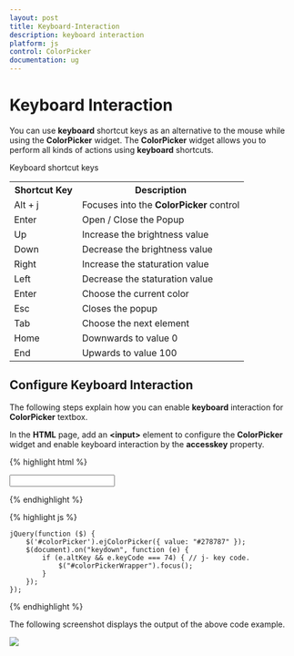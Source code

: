 ```yaml
---
layout: post
title: Keyboard-Interaction
description: keyboard interaction
platform: js
control: ColorPicker
documentation: ug
---
```


# Keyboard Interaction

You can use **keyboard** shortcut keys as an alternative to the mouse while using the **ColorPicker** widget. The **ColorPicker** widget allows you to perform all kinds of actions using **keyboard** shortcuts.

Keyboard shortcut keys

  <table>
    <tr>
        <th>
            Shortcut Key</th>
        <th>
            Description</th>        
    </tr>
    <tr>
        <td>
            Alt + j              
        </td>
        <td>
            Focuses into the <b>ColorPicker</b> control
        </td>
    </tr>
    <tr>
        <td>
            Enter
        </td>
        <td>
            Open / Close the Popup
        </td>
    </tr>
    <tr>
        <td>
            Up
        </td>
        <td>
            Increase the brightness value
        </td>
    </tr>
    <tr>
        <td>
            Down
        </td>
        <td>
            Decrease the brightness value
        </td>
    </tr>
    <tr>
        <td>
            Right
        </td>
        <td>
            Increase the staturation value
        </td>
    </tr>
    <tr>
        <td>
            Left
        </td>
        <td>
            Decrease the staturation value
        </td>
    </tr>
    <tr>
        <td>
            Enter
        </td>
        <td>
            Choose the current color
        </td>
    </tr>
    <tr>
        <td>
            Esc
        </td>
        <td>
            Closes the popup
        </td>
    </tr>
    <tr>
        <td>
            Tab
        </td>
        <td>
            Choose the next element
        </td>
    </tr>
    <tr>
        <td>
            Home
        </td>
        <td>
            Downwards to value 0
        </td>
    </tr>
    <tr>
        <td>
            End
        </td>
        <td>
            Upwards to value 100
        </td>
    </tr>
</table>

## Configure Keyboard Interaction

The following steps explain how you can enable **keyboard** interaction for **ColorPicker** textbox.

In the **HTML** page, add an **&lt;input&gt;** element to configure the **ColorPicker** widget and enable keyboard interaction by the **accesskey** property.

{% highlight html %}


<input type="text" id="colorPicker" />    

{% endhighlight %}

{% highlight js %}

 
    jQuery(function ($) {
        $('#colorPicker').ejColorPicker({ value: "#278787" });
        $(document).on("keydown", function (e) {
            if (e.altKey && e.keyCode === 74) { // j- key code.
                $("#colorPickerWrapper").focus();
            }
        });
    });

{% endhighlight %}

The following screenshot displays the output of the above code example.



![]("/js/ColorPicker/Keyboard-Interaction_images/Keyboard-Interaction_img1.png") 

